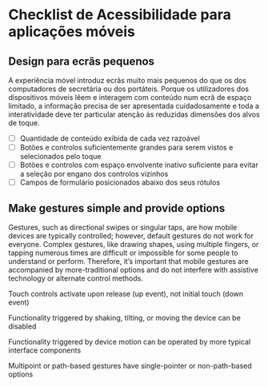 # Checklist de Acessibilidade para aplicações móveis

## Design para ecrãs pequenos

A experiência móvel introduz ecrãs muito mais pequenos do que os dos computadores de secretária ou dos portáteis. Porque os utilizadores dos dispositivos móveis lêem e interagem com conteúdo num ecrã de espaço limitado, a informação precisa de ser apresentada cuidadosamente e toda a interatividade deve ter particular atenção às reduzidas dimensões dos alvos de toque.

- [ ] Quantidade de conteúdo exibida de cada vez razoável
- [ ] Botões e controlos suficientemente grandes para serem vistos e selecionados pelo toque
- [ ] Botões e controlos com espaço envolvente inativo suficiente para evitar a seleção por engano dos controlos vizinhos
- [ ] Campos de formulário posicionados abaixo dos seus rótulos

## Make gestures simple and provide options

Gestures, such as directional swipes or singular taps, are how mobile devices are typically controlled; however, default gestures do not work for everyone. Complex gestures, like drawing shapes, using multiple fingers, or tapping numerous times are difficult or impossible for some people to understand or perform. Therefore, it’s important that mobile gestures are accompanied by more-traditional options and do not interfere with assistive technology or alternate control methods.

Touch controls activate upon release (up event), not initial touch (down event)

Functionality triggered by shaking, tilting, or moving the device can be disabled

Functionality triggered by device motion can be operated by more typical interface components

Multipoint or path-based gestures have single-pointer or non-path-based options
